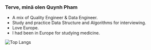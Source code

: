 ### Terve, minä olen Quynh Pham

- A mix of Quality Engineer & Data Engineer.
- Study and practice Data Structure and Algorithms for interviewing.
- Love Europe.
- I had been in Europe for studying medicine.

![Top Langs](https://github-readme-stats.vercel.app/api/top-langs/?username=saniph&layout=compact)
